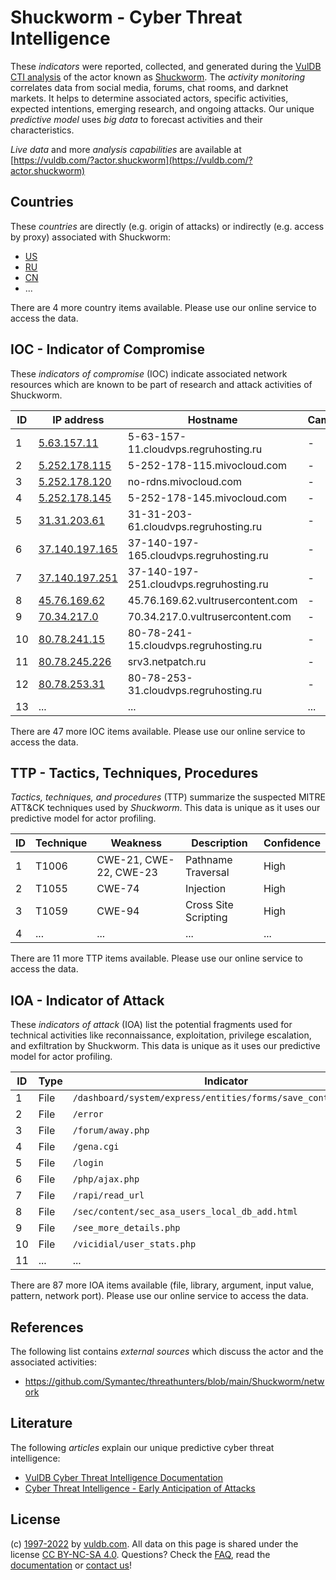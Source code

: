 # Shuckworm - Cyber Threat Intelligence

These _indicators_ were reported, collected, and generated during the [VulDB CTI analysis](https://vuldb.com/?kb.cti) of the actor known as [Shuckworm](https://vuldb.com/?actor.shuckworm). The _activity monitoring_ correlates data from social media, forums, chat rooms, and darknet markets. It helps to determine associated actors, specific activities, expected intentions, emerging research, and ongoing attacks. Our unique _predictive model_ uses _big data_ to forecast activities and their characteristics.

_Live data_ and more _analysis capabilities_ are available at [https://vuldb.com/?actor.shuckworm](https://vuldb.com/?actor.shuckworm)

## Countries

These _countries_ are directly (e.g. origin of attacks) or indirectly (e.g. access by proxy) associated with Shuckworm:

* [US](https://vuldb.com/?country.us)
* [RU](https://vuldb.com/?country.ru)
* [CN](https://vuldb.com/?country.cn)
* ...

There are 4 more country items available. Please use our online service to access the data.

## IOC - Indicator of Compromise

These _indicators of compromise_ (IOC) indicate associated network resources which are known to be part of research and attack activities of Shuckworm.

ID | IP address | Hostname | Campaign | Confidence
-- | ---------- | -------- | -------- | ----------
1 | [5.63.157.11](https://vuldb.com/?ip.5.63.157.11) | 5-63-157-11.cloudvps.regruhosting.ru | - | High
2 | [5.252.178.115](https://vuldb.com/?ip.5.252.178.115) | 5-252-178-115.mivocloud.com | - | High
3 | [5.252.178.120](https://vuldb.com/?ip.5.252.178.120) | no-rdns.mivocloud.com | - | High
4 | [5.252.178.145](https://vuldb.com/?ip.5.252.178.145) | 5-252-178-145.mivocloud.com | - | High
5 | [31.31.203.61](https://vuldb.com/?ip.31.31.203.61) | 31-31-203-61.cloudvps.regruhosting.ru | - | High
6 | [37.140.197.165](https://vuldb.com/?ip.37.140.197.165) | 37-140-197-165.cloudvps.regruhosting.ru | - | High
7 | [37.140.197.251](https://vuldb.com/?ip.37.140.197.251) | 37-140-197-251.cloudvps.regruhosting.ru | - | High
8 | [45.76.169.62](https://vuldb.com/?ip.45.76.169.62) | 45.76.169.62.vultrusercontent.com | - | High
9 | [70.34.217.0](https://vuldb.com/?ip.70.34.217.0) | 70.34.217.0.vultrusercontent.com | - | High
10 | [80.78.241.15](https://vuldb.com/?ip.80.78.241.15) | 80-78-241-15.cloudvps.regruhosting.ru | - | High
11 | [80.78.245.226](https://vuldb.com/?ip.80.78.245.226) | srv3.netpatch.ru | - | High
12 | [80.78.253.31](https://vuldb.com/?ip.80.78.253.31) | 80-78-253-31.cloudvps.regruhosting.ru | - | High
13 | ... | ... | ... | ...

There are 47 more IOC items available. Please use our online service to access the data.

## TTP - Tactics, Techniques, Procedures

_Tactics, techniques, and procedures_ (TTP) summarize the suspected MITRE ATT&CK techniques used by _Shuckworm_. This data is unique as it uses our predictive model for actor profiling.

ID | Technique | Weakness | Description | Confidence
-- | --------- | -------- | ----------- | ----------
1 | T1006 | CWE-21, CWE-22, CWE-23 | Pathname Traversal | High
2 | T1055 | CWE-74 | Injection | High
3 | T1059 | CWE-94 | Cross Site Scripting | High
4 | ... | ... | ... | ...

There are 11 more TTP items available. Please use our online service to access the data.

## IOA - Indicator of Attack

These _indicators of attack_ (IOA) list the potential fragments used for technical activities like reconnaissance, exploitation, privilege escalation, and exfiltration by Shuckworm. This data is unique as it uses our predictive model for actor profiling.

ID | Type | Indicator | Confidence
-- | ---- | --------- | ----------
1 | File | `/dashboard/system/express/entities/forms/save_control/[GUID]` | High
2 | File | `/error` | Low
3 | File | `/forum/away.php` | High
4 | File | `/gena.cgi` | Medium
5 | File | `/login` | Low
6 | File | `/php/ajax.php` | High
7 | File | `/rapi/read_url` | High
8 | File | `/sec/content/sec_asa_users_local_db_add.html` | High
9 | File | `/see_more_details.php` | High
10 | File | `/vicidial/user_stats.php` | High
11 | ... | ... | ...

There are 87 more IOA items available (file, library, argument, input value, pattern, network port). Please use our online service to access the data.

## References

The following list contains _external sources_ which discuss the actor and the associated activities:

* https://github.com/Symantec/threathunters/blob/main/Shuckworm/network

## Literature

The following _articles_ explain our unique predictive cyber threat intelligence:

* [VulDB Cyber Threat Intelligence Documentation](https://vuldb.com/?kb.cti)
* [Cyber Threat Intelligence - Early Anticipation of Attacks](https://www.scip.ch/en/?labs.20201022)

## License

(c) [1997-2022](https://vuldb.com/?kb.changelog) by [vuldb.com](https://vuldb.com/?kb.about). All data on this page is shared under the license [CC BY-NC-SA 4.0](https://creativecommons.org/licenses/by-nc-sa/4.0/). Questions? Check the [FAQ](https://vuldb.com/?kb.faq), read the [documentation](https://vuldb.com/?kb) or [contact us](https://vuldb.com/?contact)!
